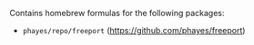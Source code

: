 Contains homebrew formulas for the following packages:
  - `phayes/repo/freeport` (https://github.com/phayes/freeport)
